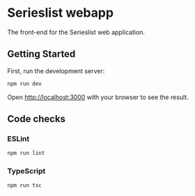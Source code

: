 # Serieslist webapp

The front-end for the Serieslist web application.

## Getting Started

First, run the development server:

```bash
npm run dev
```

Open [http://localhost:3000](http://localhost:3000) with your browser to see the result.


## Code checks

### ESLint

```sh
npm run lint
```

### TypeScript

```sh
npm run tsc
```

